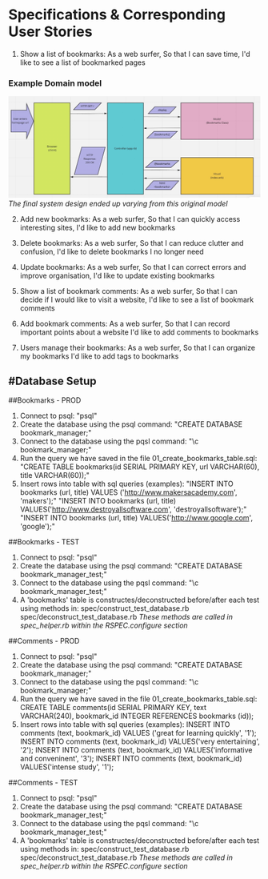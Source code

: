 # Specifications & Corresponding User Stories
1. Show a list of bookmarks:
As a web surfer,
So that I can save time,
I'd like to see a list of bookmarked pages

### Example Domain model
![mvc model](./mvc_model.jpg)
*The final system design ended up varying from this original model*

2. Add new bookmarks:
As a web surfer,
So that I can quickly access interesting sites,
I'd like to add new bookmarks

3. Delete bookmarks:
As a web surfer,
So that I can reduce clutter and confusion,
I'd like to delete bookmarks I no longer need

3. Update bookmarks:
As a web surfer,
So that I can correct errors and improve organisation,
I'd like to update existing bookmarks

4. Show a list of bookmark comments:
As a web surfer,
So that I can decide if I would like to visit a website,
I'd like to see a list of bookmark comments

5. Add bookmark comments:
As a web surfer,
So that I can record important points about a website
I'd like to add comments to bookmarks 

6. Users manage their bookmarks:
As a web surfer,
So that I can organize my bookmarks
I'd like to add tags to bookmarks 


#Database Setup
---------------

##Bookmarks - PROD
1. Connect to psql:
"psql"
2. Create the database using the psql command:
"CREATE DATABASE bookmark_manager;"
3. Connect to the database using the pqsl command:
"\c bookmark_manager;"
4. Run the query we have saved in the file 01_create_bookmarks_table.sql:
"CREATE TABLE bookmarks(id SERIAL PRIMARY KEY, url VARCHAR(60), title VARCHAR(60));"
5. Insert rows into table with sql queries (examples):
"INSERT INTO bookmarks (url, title) VALUES ('http://www.makersacademy.com', 'makers');"
"INSERT INTO bookmarks (url, title) VALUES('http://www.destroyallsoftware.com', 'destroyallsoftware');"
"INSERT INTO bookmarks (url, title) VALUES('http://www.google.com', 'google');" 


##Bookmarks - TEST
1. Connect to psql:
"psql"
2. Create the database using the psql command:
"CREATE DATABASE bookmark_manager_test;"
3. Connect to the database using the pqsl command:
"\c bookmark_manager_test;"
4. A 'bookmarks' table is constructes/deconstructed before/after each test using methods in:
spec/construct_test_database.rb
spec/deconstruct_test_database.rb
*These methods are called in spec_helper.rb within the RSPEC.configure section*

##Comments - PROD
1. Connect to psql:
"psql"
2. Create the database using the psql command:
"CREATE DATABASE bookmark_manager;"
3. Connect to the database using the pqsl command:
"\c bookmark_manager;"
4. Run the query we have saved in the file 01_create_bookmarks_table.sql:
CREATE TABLE comments(id SERIAL PRIMARY KEY, text VARCHAR(240), bookmark_id INTEGER REFERENCES bookmarks (id));
5. Insert rows into table with sql queries (examples):
INSERT INTO comments (text, bookmark_id) VALUES ('great for learning quickly', '1');
INSERT INTO comments (text, bookmark_id) VALUES('very entertaining', '2');
INSERT INTO comments (text, bookmark_id) VALUES('informative and conveninent', '3');
INSERT INTO comments (text, bookmark_id) VALUES('intense study', '1');


##Comments - TEST
1. Connect to psql:
"psql"
2. Create the database using the psql command:
"CREATE DATABASE bookmark_manager_test;"
3. Connect to the database using the pqsl command:
"\c bookmark_manager_test;"
4. A 'bookmarks' table is constructes/deconstructed before/after each test using methods in:
spec/construct_test_database.rb
spec/deconstruct_test_database.rb
*These methods are called in spec_helper.rb within the RSPEC.configure section*

